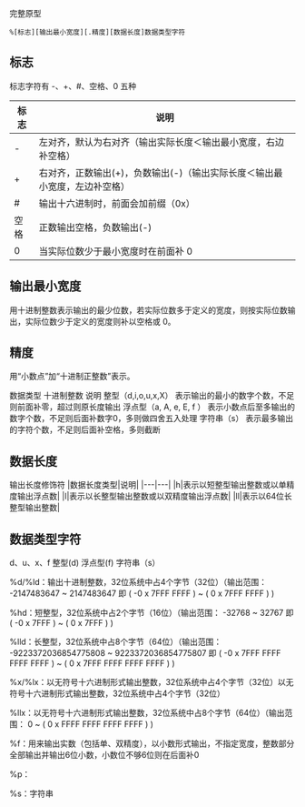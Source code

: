 
完整原型
```
%[标志][输出最小宽度][.精度][数据长度]数据类型字符
```

## 标志

标志字符有 -、+、#、空格、0 五种

| 标志 | 说明                                                                       |
| ---- | -------------------------------------------------------------------------- |
| -    | 左对齐，默认为右对齐（输出实际长度＜输出最小宽度，右边补空格）             |
| +    | 右对齐，正数输出(+)，负数输出(-)（输出实际长度＜输出最小宽度，左边补空格） |
| #    | 输出十六进制时，前面会加前缀（0x）                                         |
| 空格 | 正数输出空格，负数输出(-)                                                  |
| 0    | 当实际位数少于最小宽度时在前面补 0                                         |

## 输出最小宽度

用十进制整数表示输出的最少位数，若实际位数多于定义的宽度，则按实际位数输出，实际位数少于定义的宽度则补以空格或 0。

## 精度
用“小数点”加“十进制正整数”表示。

数据类型	十进制整数 说明
整型（d,i,o,u,x,X）	表示输出的最小的数字个数，不足则前面补零，超过则原长度输出
浮点型（a, A, e, E, f ）	表示小数点后至多输出的数字个数，不足则后面补数字0，多则做四舍五入处理
字符串（s）	表示最多输出的字符个数，不足则后面补空格，多则截断


## 数据长度
输出长度修饰符
|数据长度类型|说明|
|---|---|
|h|表示以短整型输出整数或以单精度输出浮点数|
|l|表示以长整型输出整数或以双精度输出浮点数|
|ll|表示以64位长整型输出整数|

## 数据类型字符

d、u、x、f
整型(d)
浮点型(f)
字符串（s）

%d/%ld：输出十进制整数，32位系统中占4个字节（32位）（输出范围： -2147483647 ~ 2147483647 即 ( -0 x 7FFF FFFF ) ~ ( 0 x 7FFF FFFF ) )

%hd：短整型，32位系统中占2个字节（16位）（输出范围： -32768 ~ 32767 即 ( -0 x 7FFF ) ~ ( 0 x 7FFF ) )

%lld：长整型，32位系统中占8个字节（64位）（输出范围： -9223372036854775808 ~ 9223372036854775807 即 ( -0 x 7FFF FFFF FFFF FFFF ) ~ ( 0 x 7FFF FFFF FFFF FFFF ) )

%x/%lx：以无符号十六进制形式输出整数，32位系统中占4个字节（32位）以无符号十六进制形式输出整数，32位系统中占4个字节（32位）

%llx：以无符号十六进制形式输出整数，32位系统中占8个字节（64位）（输出范围： 0 ~ ( 0 x FFFF FFFF FFFF FFFF ) )

%f：用来输出实数（包括单、双精度），以小数形式输出，不指定宽度，整数部分全部输出并输出6位小数，小数位不够6位则在后面补0

%p：

%s：字符串
